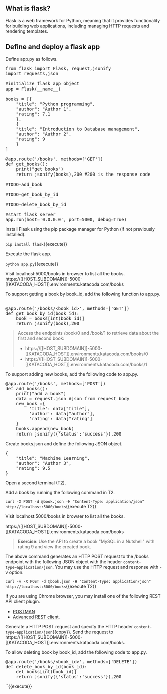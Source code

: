 <h2>What is flask?</h2>
Flask is a web framework for Python, meaning that it provides functionality for building web applications, including managing HTTP requests and rendering templates.

<h2>Define and deploy a flask app</h2>
Define app.py as follows.

<pre class="file" data-filename="app.py" data-target="replace">
from flask import Flask, request,jsonify
import requests,json

#initialize flask app object
app = Flask(__name__)

books = [{
    "title": "Python programming",
    "author": "Author 1",
    "rating": 7.1
    },
    {
    "title": "Introduction to Database management",
    "author": "Author 2",
    "rating": 9
    }
]

@app.route('/books', methods=['GET'])
def get_books():
    print("get books")
    return jsonify(books),200 #200 is the response code

#TODO-add_book

#TODO-get_book_by_id

#TODO-delete_book_by_id

#start flask server
app.run(host='0.0.0.0', port=5000, debug=True)
</pre>


Install Flask using the pip package manager for Python (if not previously installed).

`pip install flask`{{execute}}

Execute the flask app.

`python app.py`{{execute}}

Visit localhost:5000/books in browser to list all the books.
https://[[HOST_SUBDOMAIN]]-5000-[[KATACODA_HOST]].environments.katacoda.com/books 


To support getting a book by book_id, add the following function to app.py.

<pre class="file" data-filename="app.py" data-target="insert" data-marker="#TODO-get_book_by_id">

@app.route('/books/&lt;book_id>', methods=['GET'])
def get_book_by_id(book_id):
    book = books[int(book_id)]
    return jsonify(book),200 
</pre>

> Access the endpoints /book/0 and /book/1 to retrieve data about the first and second book:
> * https://[[HOST_SUBDOMAIN]]-5000-[[KATACODA_HOST]].environments.katacoda.com/books/0
> * https://[[HOST_SUBDOMAIN]]-5000-[[KATACODA_HOST]].environments.katacoda.com/books/1

To support adding new books, add the following code to app.py.

<pre class="file" data-filename="app.py" data-target="insert" data-marker="#TODO-add_book">
@app.route('/books', methods=['POST'])
def add_books():
    print("add a book")
    data = request.json #json from request body
    new_book ={
         'title': data["title"],
         'author': data["author"],
         'rating': data["rating"]
    }
    books.append(new_book)
    return jsonify({'status':'success'}),200 
</pre>

Create books.json and define the following JSON object.

<pre class="file" data-filename="book.json" data-target="replace">
{
    "title": "Machine Learning",
    "author": "Author 3",
    "rating": 9.5
}
</pre>

Open a second terminal (T2). 

Add a book by running the following command in T2.

`curl -X POST -d @book.json -H "Content-Type: application/json" http://localhost:5000/books`{{execute T2}}

Visit localhost:5000/books in browser to list all the books.

https://[[HOST_SUBDOMAIN]]-5000-[[KATACODA_HOST]].environments.katacoda.com/books 

> **Exercise**:
> Use the API to create a book "MySQL in a Nutshell" with rating 9 and view the created book.


The above command generates an HTTP POST request to the /books endpoint with the following JSON object with the header `content-type=application/json`. You may use the HTTP request and response with -v option.

`curl -v -X POST -d @book.json -H "Content-Type: application/json" http://localhost:5000/books`{{execute T2}}


If you are using Chrome browser, you may install one of the following REST API client plugin.

* [POSTMAN](https://chrome.google.com/webstore/detail/postman/fhbjgbiflinjbdggehcddcbncdddomop/related?hl=en) 
* [Advanced REST client](https://chrome.google.com/webstore/detail/advanced-rest-client/hgmloofddffdnphfgcellkdfbfbjeloo). 

Generate a HTTP POST request and  specify  the HTTP header ```content-type=application/json```{{copy}}. Send the request to https://[[HOST_SUBDOMAIN]]-5000-[[KATACODA_HOST]].environments.katacoda.com/books.




To allow deleting book by book_id, add the following code to app.py.

<pre class="file" data-filename="app.py" data-target="insert" data-marker="#TODO-delete_book_by_id">
@app.route('/books/&lt;book_id>', methods=['DELETE'])
def delete_book_by_id(book_id):
    del books[int(book_id)]
    return jsonify({'status':'success'}),200 
</pre>

``{{execute}}
